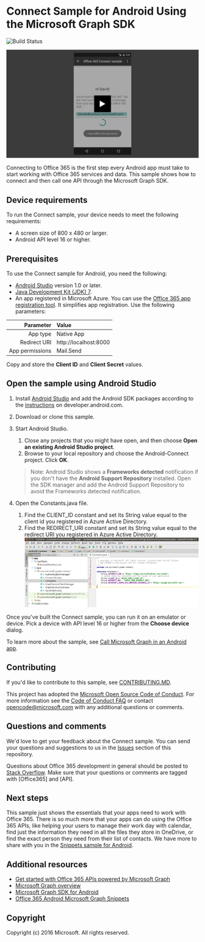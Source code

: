 # Connect Sample for Android Using the Microsoft Graph SDK

![Build Status](https://ricalo.visualstudio.com/_apis/public/build/definitions/06256fa7-d8e5-4ca0-8639-7c00eb6f1fe9/6/badge "Build Status")

[![Office 365 Connect sample](/readme-images/O365-Android-Connect-video_play_icon.png)](https://www.youtube.com/watch?v=3IQIDFrqhY4 "Click to see the sample in action")

Connecting to Office 365 is the first step every Android app must take to start working with Office 365 services and data. This sample shows how to connect and then call one API through the Microsoft Graph SDK.

## Device requirements

To run the Connect sample, your device needs to meet the following requirements:

* A screen size of 800 x 480 or larger.
* Android API level 16 or higher.
 
## Prerequisites

To use the Connect sample for Android, you need the following:

* [Android Studio](http://developer.android.com/sdk/index.html) version 1.0 or later.
* [Java Development Kit (JDK) 7](http://www.oracle.com/technetwork/java/javase/downloads/jdk7-downloads-1880260.html).
* An app registered in Microsoft Azure. You can use the [Office 365 app registration tool](http://dev.office.com/app-registration). It simplifies app registration. Use the following parameters:

|     Parameter   |              Value             |
|----------------:|:-------------------------------|
|        App type | Native App                     |
|    Redirect URI | http://localhost:8000          |
| App permissions | Mail.Send                      |
  
  Copy and store the **Client ID** and **Client Secret** values.
  
## Open the sample using Android Studio

1. Install [Android Studio](http://developer.android.com/sdk/index.html) and add the Android SDK packages according to the [instructions](http://developer.android.com/sdk/installing/adding-packages.html) on developer.android.com.
2. Download or clone this sample.
3. Start Android Studio.
	1. Close any projects that you might have open, and then choose **Open an existing Android Studio project**.
	2. Browse to your local repository and choose the Android-Connect project. Click **OK**.
	
	> Note: Android Studio shows a **Frameworks detected** notification if you don't have the **Android Support Repository** installed. Open the SDK manager and add the Android Support Repository to avoid the Frameworks detected notification.
4. Open the Constants.java file.
	1. Find the CLIENT_ID constant and set its String value equal to the client id you registered in Azure Active Directory.
	2. Find the REDIRECT_URI constant and set its String value equal to the redirect URI you registered in Azure Active Directory.
    ![Office 365 Connect sample](/readme-images/Android-Connect-Constants.png "Client ID and Redirect URI values in Constants file")

Once you've built the Connect sample, you can run it on an emulator or device. Pick a device with API level 16 or higher from the **Choose device** dialog.

To learn more about the sample, see [Call Microsoft Graph in an Android app](https://graph.microsoft.io/en-us/docs/platform/android).

<a name="contributing"></a>
## Contributing ##

If you'd like to contribute to this sample, see [CONTRIBUTING.MD](/CONTRIBUTING.md).

This project has adopted the [Microsoft Open Source Code of Conduct](https://opensource.microsoft.com/codeofconduct/). For more information see the [Code of Conduct FAQ](https://opensource.microsoft.com/codeofconduct/faq/) or contact [opencode@microsoft.com](mailto:opencode@microsoft.com) with any additional questions or comments.

## Questions and comments

We'd love to get your feedback about the Connect sample. You can send your questions and suggestions to us in the [Issues](issues) section of this repository.

Questions about Office 365 development in general should be posted to [Stack Overflow](http://stackoverflow.com/questions/tagged/Office365+API). Make sure that your questions or comments are tagged with [Office365] and [API].

## Next steps

This sample just shows the essentials that your apps need to work with Office 365. There is so much more that your apps can do using the Office 365 APIs, like helping your users to manage their work day with calendar, find just the information they need in all the files they store in OneDrive, or find the exact person they need from their list of contacts. We have more to share with you in the [Snippets sample for Android](/OfficeDev/O365-Android-Microsoft-Graph-Snippets). 
  
## Additional resources

* [Get started with Office 365 APIs powered by Microsoft Graph](http://dev.office.com/getting-started/office365apis)
* [Microsoft Graph overview](http://graph.microsoft.io)
* [Microsoft Graph SDK for Android](../../../msgraph-sdk-android)
* [Office 365 Android Microsoft Graph Snippets](../../../../OfficeDev/O365-Android-Microsoft-Graph-Snippets)

## Copyright
Copyright (c) 2016 Microsoft. All rights reserved.

